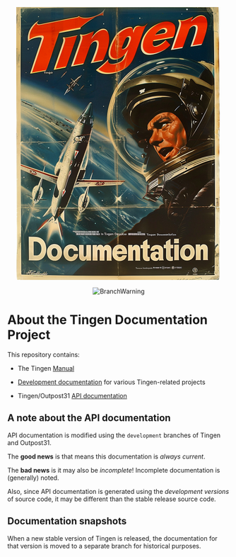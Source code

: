 <!-- u240925 -->

<div align="center">

  ![logo](./.github/Images/Logos/TingenDocumentation-464x616.png)

  ![BranchWarning](https://img.shields.io/badge/Release-24.9-seagreen?style=for-the-badge)

</div>

# About the Tingen Documentation Project

This repository contains:

* The Tingen [Manual](https://github.com/spectrum-health-systems/Tingen-Documentation/blob/main/Manual/Tingen-Manual.md)

* [Development documentation](https://github.com/spectrum-health-systems/Tingen-Documentation/blob/main/Development/README.md) for various Tingen-related projects

* Tingen/Outpost31 [API documentation](https://github.com/spectrum-health-systems/Tingen-Documentation/blob/main/docs/README.md)

## A note about the API documentation

API documentation is modified using the `development` branches of Tingen and Outpost31.

The **good news** is that means this documentation is *always current*.

The **bad news** is it may also be *incomplete*! Incomplete documentation is (generally) noted.

Also, since API documentation is generated using the *development versions* of source code, it may be different than the stable release source code.

## Documentation snapshots

When a new stable version of Tingen is released, the documentation for that version is moved to a separate branch for historical purposes.

